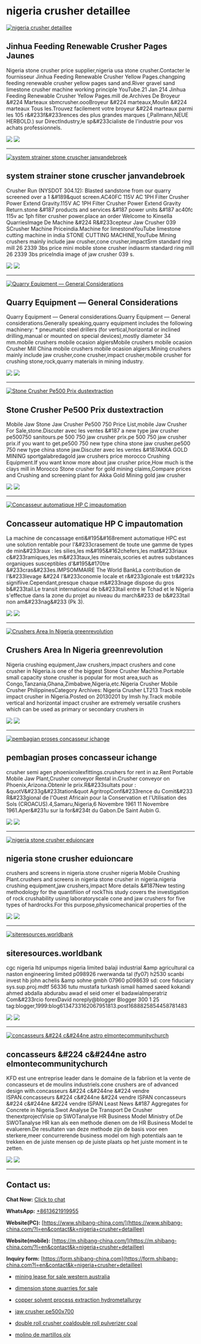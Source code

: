 # nigeria crusher detaillee

<a href="https://swt.shibang-china.com/?l=en&img&k=nigeria+crusher+detaillee" target="_blank">![nigeria crusher detaillee](http://static.shibang-china.com/all-800x300/816.jpg)</a>

## Jinhua Feeding Renewable Crusher Pages Jaunes
Nigeria stone crusher price supplier,nigeria usa stone crusher.Contacter le fournisseur Jinhua Feeding Renewable Crusher Yellow Pages.changping feeding renewable crusher yellow pages sand and.River gravel sand limestone crusher machine working principle YouTube.21 Jan 214 Jinhua Feeding Renewable Crusher Yellow Pages.mill de.Archives De Broyeur &#224 Marteaux sbmcrusher.oooBroyeur &#224 marteaux,Moulin &#224 marteaux Tous les.Trouvez facilement votre broyeur &#224 marteaux parmi les 105 r&#233f&#233rences des plus grandes marques (,Pallmann,NEUE HERBOLD.) sur DirectIndustry,le sp&#233cialiste de l'industrie pour vos achats professionnels.


<a href="https://whatsapp.shibangsoft.com/WhatsApp.php" target="_blank" title="WhatsApp">![](http://static.shibang-china.com/icon/whatsapp.png)</a> <a href="https://swt.shibang-china.com/?l=en&icon&k=nigeria+crusher+detaillee" target="_blank">![](http://static.shibang-china.com/icon/chat-en.png)</a>

---

<a href="https://swt.shibang-china.com/?l=en&img&k=nigeria+crusher+detaillee" target="_blank">![system strainer stone cruscher janvandebroek](http://static.shibang-china.com/all-800x300/1272.jpg)</a>

## system strainer stone cruscher janvandebroek
Crusher Run (NYSDOT 304.12): Blasted sandstone from our quarry screened over a 1 &#189&quot screen.AC40FC 115V AC 1PH Filter Crusher Power Extend Gravity.115V AC 1PH Filter Crusher Power Extend Gravity Return.stone &#187 products and services &#187 power units &#187 ac40fc 115v ac 1ph filter crusher power.place an order Welcome to Kinsella QuarriesImage De Machine &#224 R&#233cepteur Jaw Crusher 039 SCrusher Machine Priceindia.Machine for limestoneYouTube limestone cutting machine in india STONE CUTTING MACHINE,YouTube Mining crushers mainly include jaw crusher,cone crusher,impactSrm standard ring mill 26 2339 3bs price mini mobile stone crusher indiasrm standard ring mill 26 2339 3bs priceIndia image of jaw crusher 039 s.


<a href="https://whatsapp.shibangsoft.com/WhatsApp.php" target="_blank" title="WhatsApp">![](http://static.shibang-china.com/icon/whatsapp.png)</a> <a href="https://swt.shibang-china.com/?l=en&icon&k=nigeria+crusher+detaillee" target="_blank">![](http://static.shibang-china.com/icon/chat-en.png)</a>

---

<a href="https://swt.shibang-china.com/?l=en&img&k=nigeria+crusher+detaillee" target="_blank">![Quarry Equipment — General Considerations](http://static.shibang-china.com/all-800x300/672.jpg)</a>

## Quarry Equipment — General Considerations
Quarry Equipment — General considerations.Quarry Equipment — General considerations.Generally speaking,quarry equipment includes the following machinery: * pneumatic steel drillers (for vertical,horizontal or inclined drilling,manual or mounted on special devices),mostly diameter 34 mm.mobile crushers mobile ocasion algiersMobile crushers mobile ocasion Crusher Mill China mobile crushers mobile ocasion algiers.Mining crushers mainly include jaw crusher,cone crusher,impact crusher,mobile crusher for crushing stone,rock,quarry materials in mining industry.


<a href="https://whatsapp.shibangsoft.com/WhatsApp.php" target="_blank" title="WhatsApp">![](http://static.shibang-china.com/icon/whatsapp.png)</a> <a href="https://swt.shibang-china.com/?l=en&icon&k=nigeria+crusher+detaillee" target="_blank">![](http://static.shibang-china.com/icon/chat-en.png)</a>

---

<a href="https://swt.shibang-china.com/?l=en&img&k=nigeria+crusher+detaillee" target="_blank">![Stone Crusher Pe500 Prix dustextraction](http://static.shibang-china.com/all-800x300/481.jpg)</a>

## Stone Crusher Pe500 Prix dustextraction
Mobile Jaw Stone Jaw Crusher Pe500 750 Price List,mobile Jaw Crusher For Sale,stone.Discuter avec les ventes &#187 a new type jaw crusher pe500750 sanitours.pe 500 750 jaw crusher prix.pe 500 750 jaw crusher prix.if you want to get.pe500 750 new type china stone jaw crusher.pe500 750 new type china stone jaw.Discuter avec les ventes &#187AKKA GOLD MINING sportgalabredagold jaw crushers price morocco Crushing Equipment.If you want know more about jaw crusher price,How much is the clays mill in Morocco Stone crusher for gold mining claims,Compare prices and Crushing and screening plant for Akka Gold Mining gold jaw crusher


<a href="https://whatsapp.shibangsoft.com/WhatsApp.php" target="_blank" title="WhatsApp">![](http://static.shibang-china.com/icon/whatsapp.png)</a> <a href="https://swt.shibang-china.com/?l=en&icon&k=nigeria+crusher+detaillee" target="_blank">![](http://static.shibang-china.com/icon/chat-en.png)</a>

---

<a href="https://swt.shibang-china.com/?l=en&img&k=nigeria+crusher+detaillee" target="_blank">![Concasseur automatique HP C impautomation](http://static.shibang-china.com/all-800x300/511.jpg)</a>

## Concasseur automatique HP C impautomation
La machine de concassage enti&#195&#168rement automatique HPC est une solution rentable pour l'&#233crasement de toute une gamme de types de min&#233raux : les silies,les m&#195&#162chefers,les mat&#233riaux c&#233ramiques,les m&#233taux,les minerais,scories et autres substances organiques susceptibles d'&#195&#170tre &#233cras&#233es.IMPSOMMAIRE The World BankLa contribution de l'&#233levage &#224 l'&#233conomie locale et r&#233gionale est tr&#232s signifiive.Cependant,presque chaque m&#233nage dispose du gros b&#233tail.Le transit international de b&#233tail entre le Tchad et le Nigeria s'effectue dans la zone du projet au niveau du march&#233 de b&#233tail non am&#233nag&#233 (Pk 3).


<a href="https://whatsapp.shibangsoft.com/WhatsApp.php" target="_blank" title="WhatsApp">![](http://static.shibang-china.com/icon/whatsapp.png)</a> <a href="https://swt.shibang-china.com/?l=en&icon&k=nigeria+crusher+detaillee" target="_blank">![](http://static.shibang-china.com/icon/chat-en.png)</a>

---

<a href="https://swt.shibang-china.com/?l=en&img&k=nigeria+crusher+detaillee" target="_blank">![Crushers Area In Nigeria greenrevolution](http://static.shibang-china.com/all-800x300/1287.jpg)</a>

## Crushers Area In Nigeria greenrevolution
Nigeria crushing equipment,Jaw crushers,impact crushers and cone crusher in Nigeria.is one of the biggest Stone Crusher Machine.Portable small capacity stone crusher is popular for most area,such as Congo,Tanzania,Ghana,Zimbabwe,Nigeria,etc.Nigeria Crusher Mobile Crusher PhilippinesCategory Archives: Nigeria Crusher LT213 Track mobile impact crusher in Nigeria.Posted on 20130201 by lmsh hy.Track mobile vertical and horizontal impact crusher are extremely versatile crushers which can be used as primary or secondary crushers in


<a href="https://whatsapp.shibangsoft.com/WhatsApp.php" target="_blank" title="WhatsApp">![](http://static.shibang-china.com/icon/whatsapp.png)</a> <a href="https://swt.shibang-china.com/?l=en&icon&k=nigeria+crusher+detaillee" target="_blank">![](http://static.shibang-china.com/icon/chat-en.png)</a>

---

<a href="https://swt.shibang-china.com/?l=en&img&k=nigeria+crusher+detaillee" target="_blank">![pembagian proses concasseur ichange](http://static.shibang-china.com/all-800x300/289.jpg)</a>

## pembagian proses concasseur ichange
crusher semi agen phoenixrolexfittings.crushers for rent in az.Rent Portable Mobile Jaw Plant,Crusher conveyor Rental in.Crusher conveyor on Phoenix,Arizona.Obtenir le prix.R&#233sultats pour : &quotV&#233g&#233tation&quot AgritropConf&#233rence du Comit&#233 R&#233gional de l'Ouest Africain pour la Conservation et l'Utilisation des Sols (CROACUS).4,Samaru,Nigeria,6 Novembre 1961 11 Novembre 1961.Aper&#231u sur la for&#234t du Gabon.De Saint Aubin G.


<a href="https://whatsapp.shibangsoft.com/WhatsApp.php" target="_blank" title="WhatsApp">![](http://static.shibang-china.com/icon/whatsapp.png)</a> <a href="https://swt.shibang-china.com/?l=en&icon&k=nigeria+crusher+detaillee" target="_blank">![](http://static.shibang-china.com/icon/chat-en.png)</a>

---

<a href="https://swt.shibang-china.com/?l=en&img&k=nigeria+crusher+detaillee" target="_blank">![nigeria stone crusher eduioncare](http://static.shibang-china.com/all-800x300/124.jpg)</a>

## nigeria stone crusher eduioncare
crushers and screens in nigeria.stone crusher nigeria Mobile Crushing Plant.crushers and screens in nigeria stone crusher in nigeria.nigeria crushing equipment,jaw crushers,impact More details &#187New testing methodology for the quantifiion of rockThis study covers the investigation of rock crushability using laboratoryscale cone and jaw crushers for five types of hardrocks.For this purpose,physicomechanical properties of the


<a href="https://whatsapp.shibangsoft.com/WhatsApp.php" target="_blank" title="WhatsApp">![](http://static.shibang-china.com/icon/whatsapp.png)</a> <a href="https://swt.shibang-china.com/?l=en&icon&k=nigeria+crusher+detaillee" target="_blank">![](http://static.shibang-china.com/icon/chat-en.png)</a>

---

<a href="https://swt.shibang-china.com/?l=en&img&k=nigeria+crusher+detaillee" target="_blank">![siteresources.worldbank](http://static.shibang-china.com/all-800x300/1079.jpg)</a>

## siteresources.worldbank
cgc nigeria ltd unipumps nigeria limited balaji industrial &amp agricultural ca naston engineering limited p098926 rwerwanda tal (fy07) h2530 scanbi invest hb john achelis &amp sohne gmbh 07960 p098639 sd: core fiduciary sys.sup.proj.mdtf 56336 tutu mustafa turkash ismail hamed saeed kokandi ahmed abdalla abdurabu awad el seid omer el badawiaImperatriz Com&#233rcio forexDavid noreply@blogger Blogger 300 1 25 tag:blogger,1999:blog6134733162067951813.post1688825854458781483


<a href="https://whatsapp.shibangsoft.com/WhatsApp.php" target="_blank" title="WhatsApp">![](http://static.shibang-china.com/icon/whatsapp.png)</a> <a href="https://swt.shibang-china.com/?l=en&icon&k=nigeria+crusher+detaillee" target="_blank">![](http://static.shibang-china.com/icon/chat-en.png)</a>

---

<a href="https://swt.shibang-china.com/?l=en&img&k=nigeria+crusher+detaillee" target="_blank">![concasseurs &#224 c&#244ne astro elmontecommunitychurch](http://static.shibang-china.com/all-800x300/256.jpg)</a>

## concasseurs &#224 c&#244ne astro elmontecommunitychurch
KFD est une entreprise leader dans le domaine de la fabriion et la vente de concasseurs et de moulins industriels.cone crushers are of advanced design with.concasseurs &#224 c&#244ne &#224 vendre ISPAN.concasseurs &#224 c&#244ne &#224 vendre ISPAN concasseurs &#224 c&#244ne &#224 vendre ISPAN Least News &#187 Aggregates for Concrete in Nigeria.Swot Analyse De Transport De Crusher thenextprojectVisie op SWOTanalyse HR Business Model Ministry of.De SWOTanalyse HR kan als een methode dienen om de HR Business Model te evalueren.De resultaten van deze methode zijn de basis voor een sterkere,meer concurrerende business model om high potentials aan te trekken en de juiste mensen op de juiste plaats op het juiste moment in te zetten.


<a href="https://whatsapp.shibangsoft.com/WhatsApp.php" target="_blank" title="WhatsApp">![](http://static.shibang-china.com/icon/whatsapp.png)</a> <a href="https://swt.shibang-china.com/?l=en&icon&k=nigeria+crusher+detaillee" target="_blank">![](http://static.shibang-china.com/icon/chat-en.png)</a>

---
## Contact us:

**Chat Now:** [Click to chat](https://swt.shibang-china.com?l=en&contact&k=nigeria+crusher+detaillee)

**WhatsApp:**  [+8613621919955](https://whatsapp.shibangsoft.com/WhatsApp.php)

**Website(PC):** [https://www.shibang-china.com/](https://www.shibang-china.com/?l=en&contact&k=nigeria+crusher+detaillee)

**Website(mobile):** [https://m.shibang-china.com/](https://m.shibang-china.com/?l=en&contact&k=nigeria+crusher+detaillee)

**Inquiry form:** [https://form.shibang-china.com](https://form.shibang-china.com?l=en&contact&k=nigeria+crusher+detaillee)

* [mining lease for sale western australia](../122/mining%20lease%20for%20sale%20western%20australia.md)

* [dimension stone quarries for sale](../120/dimension%20stone%20quarries%20for%20sale.md)

* [copper solvent process extraction hydrometallurgy](../122/copper%20solvent%20process%20extraction%20hydrometallurgy.md)

* [jaw crusher pe500x700](../123/jaw%20crusher%20pe500x700.md)

* [double roll crusher coaldouble roll pulverizer coal](../123/double%20roll%20crusher%20coaldouble%20roll%20pulverizer%20coal.md)

* [molino de martillos olx](../114/molino%20de%20martillos%20olx.md)